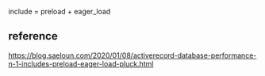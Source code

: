 include = preload + eager_load

## reference
https://blog.saeloun.com/2020/01/08/activerecord-database-performance-n-1-includes-preload-eager-load-pluck.html